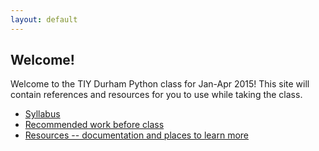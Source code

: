 ```yaml
---
layout: default
---
```


## Welcome!

Welcome to the TIY Durham Python class for Jan-Apr 2015! This site will contain references and resources for you to use while taking the class.

* [Syllabus](/syllabus/)
* [Recommended work before class](/prework/)
* [Resources -- documentation and places to learn more](/resources/)